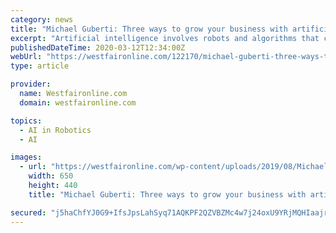 ```yaml
---
category: news
title: "Michael Guberti: Three ways to grow your business with artificial intelligence"
excerpt: "Artificial intelligence involves robots and algorithms that can perform tasks, solve problems and adapt to different situations. If you have Googled directions to a location, asked Alexa a question, scrolled through Facebook, browsed recommended products on Amazon or asked Siri to call a friend, you have interacted with artificial intelligence."
publishedDateTime: 2020-03-12T12:34:00Z
webUrl: "https://westfaironline.com/122170/michael-guberti-three-ways-to-grow-your-business-with-artificial-intelligence/"
type: article

provider:
  name: Westfaironline.com
  domain: westfaironline.com

topics:
  - AI in Robotics
  - AI

images:
  - url: "https://westfaironline.com/wp-content/uploads/2019/08/Michael_Guberti.jpg"
    width: 650
    height: 440
    title: "Michael Guberti: Three ways to grow your business with artificial intelligence"

secured: "j5haChfYJ0G9+IfsJpsLahSyq71AQKPF2QZVBZMc4w7j24oxU9YRjMQHIaajrNmyvTQSqebjQ5haGk268aap61An6W5rubAutc/U9vQuzN9M+ESYMrqDlMJJSE1Sx0KnW3Lc1tWWHdGthozm225vsFfJWZgTjEIACv7zIKHJRLGGVNhxUPmRgKcYMa2jbMh2NziFZMhCSbAamXsKrtlgI3F/NjNTb2YMNduDk7woVBO1MYOCTqAJOZ+yFv/DbQOZKgBfYjhwmXKE2etf2jahaow6eaKwrYM/NrCiDQXLml/LH2PcMe7gRGQpdp6x8544;4WAlNKnoMfo/FHkly1i5EQ=="
---
```


